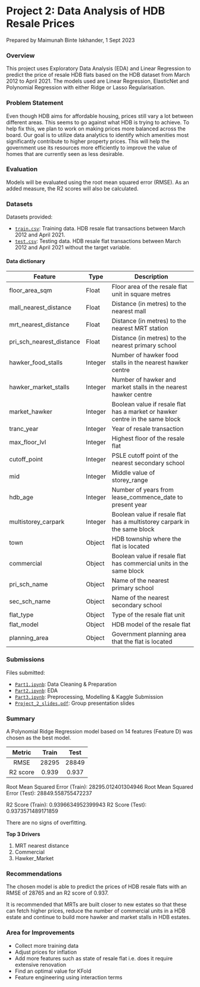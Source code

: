 # Project 2: Data Analysis of HDB Resale Prices

Prepared by Maimunah Binte Iskhander, 1 Sept 2023

### Overview
This project uses Exploratory Data Analysis (EDA) and Linear Regression to predict the price of resale HDB flats based on the HDB dataset from March 2012 to April 2021. The models used are Linear Regression, ElasticNet and Polynomial Regression with either Ridge or Lasso Regularisation.

### Problem Statement
Even though HDB aims for affordable housing, prices still vary a lot between different areas. This seems to go against what HDB is trying to achieve. To help fix this, we plan to work on making prices more balanced across the board. Our goal is to utilize data analytics to identify which amenities most significantly contribute to higher property prices. This will help the government use its resources more efficiently to improve the value of homes that are currently seen as less desirable.

### Evaluation
Models will be evaluated using the root mean squared error (RMSE). As an added measure, the R2 scores will also be calculated.

### Datasets
Datasets provided: 
* [`train.csv`](./datasets/train.csv): Training data. HDB resale flat transactions between March 2012 and April 2021.
* [`test.csv`](./dataset/test.csv): Testing data. HDB resale flat transactions between March 2012 and April 2021 without the target variable.

#### Data dictionary
| Feature                  | Type    | Description                                                                 |
|--------------------------|---------|-----------------------------------------------------------------------------|
| floor_area_sqm           | Float   | Floor area of the resale flat unit in square metres                         |
| mall_nearest_distance    | Float   | Distance (in metres) to the nearest mall                                    |
| mrt_nearest_distance     | Float   | Distance (in metres) to the nearest MRT station                             |
| pri_sch_nearest_distance | Float   | Distance (in metres) to the nearest primary school                          |
| hawker_food_stalls       | Integer | Number of hawker food stalls in the nearest hawker centre                   |
| hawker_market_stalls     | Integer | Number of hawker and market stalls in the nearest hawker centre             |
| market_hawker            | Integer | Boolean value if resale flat has a market or hawker centre in the same block|
| tranc_year               | Integer | Year of resale transaction                                                  |
| max_floor_lvl            | Integer | Highest floor of the resale flat                                            |
| cutoff_point             | Integer | PSLE cutoff point of the nearest secondary school                           |
| mid                      | Integer | Middle value of storey_range                                                |
| hdb_age                  | Integer | Number of years from lease_commence_date to present year                    |
| multistorey_carpark      | Integer | Boolean value if resale flat has a multistorey carpark in the same block    |
| town                     | Object  | HDB township where the flat is located                                      |
| commercial               | Object  | Boolean value if resale flat has commercial units in the same block         |
| pri_sch_name             | Object  | Name of the nearest primary school                                          |
| sec_sch_name             | Object  | Name of the nearest secondary school                                        |
| flat_type                | Object  | Type of the resale flat unit                                                |
| flat_model               | Object  | HDB model of the resale flat                                                |
| planning_area            | Object  | Government planning area that the flat is located                           |

### Submissions
Files submitted: 
* [`Part1.ipynb`](./code/Part1.ipynb): Data Cleaning & Preparation
* [`Part2.ipynb`](./code/Part2.ipynb): EDA 
* [`Part3.ipynb`](./code/Part3.ipynb): Preprocessing, Modelling & Kaggle Submission
* [`Project_2_slides.pdf`](./slides/Project_2_slides.pdf): Group presentation slides

### Summary
A Polynomial Ridge Regression model based on 14 features (Feature D) was chosen as the best model.

|Metric    |Train     |Test      |
|:--------:|:--------:|:--------:|
|RMSE      |28295     |28849     |
|R2 score  |0.939     |0.937     |

Root Mean Squared Error (Train): 28295.012401304946
Root Mean Squared Error (Test): 28849.558755472237

R2 Score (Train): 0.9396634952399943
R2 Score (Test): 0.9373571489171859

There are no signs of overfitting. 

**Top 3 Drivers**
1. MRT nearest distance
2. Commercial
3. Hawker_Market

### Recommendations
The chosen model is able to predict the prices of HDB resale flats with an RMSE of 28765 and an R2 score of 0.937. 

It is recommended that MRTs are built closer to new estates so that these can fetch higher prices, reduce the number of commercial units in a HDB estate and continue to build more hawker and market stalls in HDB estates.

### Area for Improvements
- Collect more training data 
- Adjust prices for inflation 
- Add more features such as state of resale flat i.e. does it require extensive renovation
- Find an optimal value for KFold
- Feature engineering using interaction terms